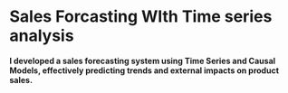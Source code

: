 # Sales Forcasting  WIth Time series analysis
**I developed a sales forecasting system using Time Series and Causal Models, effectively predicting trends and external impacts on product sales.**
    

